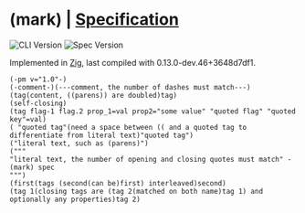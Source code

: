 # (mark) | [Specification](SPECIFICATION.md)

![CLI Version](https://img.shields.io/badge/(mark)%20CLI-0.1.0-brightgreen)
![Spec Version](https://img.shields.io/badge/Spec-0.1.0-blue)

Implemented in [Zig](https://ziglang.org/), last compiled with 0.13.0-dev.46+3648d7df1.

```
(-pm v="1.0"-)
(-comment-)(---comment, the number of dashes must match---)
(tag(content, ((parens)) are doubled)tag)
(self-closing)
(tag flag-1 flag.2 prop_1=val prop2="some value" "quoted flag" "quoted key"=val)
( "quoted tag"(need a space between (( and a quoted tag to differentiate from literal text)"quoted tag")
("literal text, such as (parens)")
("""
"literal text, the number of opening and closing quotes must match" - (mark) spec
""")
(first(tags (second(can be)first) interleaved)second)
(tag 1(closing tags are (tag 2(matched on both name)tag 1) and optionally any properties)tag 2)
```
